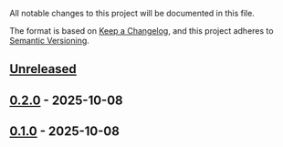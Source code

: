 All notable changes to this project will be documented in this file.

The format is based on [Keep a Changelog](https://keepachangelog.com/en/1.1.0/),
and this project adheres to [Semantic Versioning](https://semver.org/spec/v2.0.0.html).

## [Unreleased]

## [0.2.0] - 2025-10-08

## [0.1.0] - 2025-10-08

[unreleased]: https://github.com/lucashort7/SkipHarvestMinigames/compare/0.2.0...HEAD
[0.2.0]: https://github.com/lucashort7/SkipHarvestMinigames/compare/0.1.0...0.2.0
[0.1.0]: https://github.com/lucashort7/SkipHarvestMinigames/compare/2540bb10b147019eb8ec734deffde52f2a666136...0.1.0

